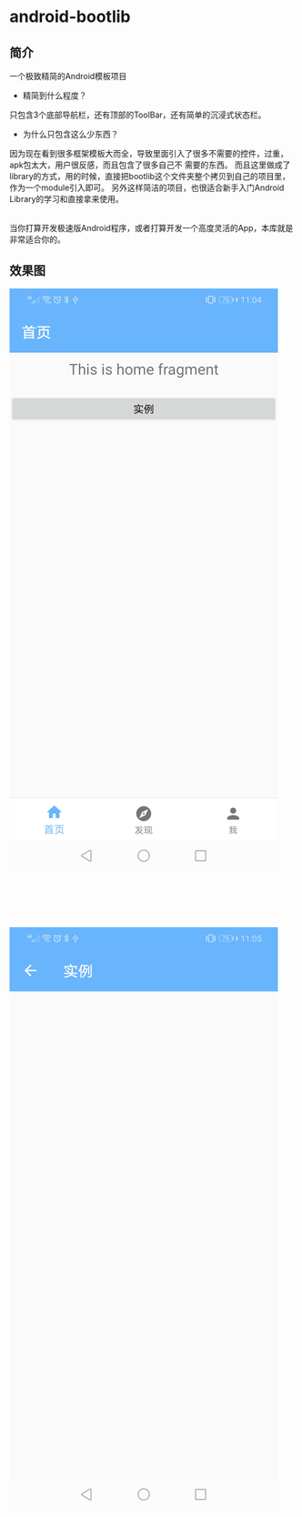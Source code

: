# android-bootlib

## 简介

一个极致精简的Android模板项目

- 精简到什么程度？ 

只包含3个底部导航栏，还有顶部的ToolBar，还有简单的沉浸式状态栏。

- 为什么只包含这么少东西？

因为现在看到很多框架模板大而全，导致里面引入了很多不需要的控件，过重，apk包太大，用户很反感，而且包含了很多自己不
需要的东西。 而且这里做成了library的方式，用的时候，直接把bootlib这个文件夹整个拷贝到自己的项目里，作为一个module引入即可。
另外这样简洁的项目，也很适合新手入门Android Library的学习和直接拿来使用。 

<br/>
当你打算开发极速版Android程序，或者打算开发一个高度灵活的App，本库就是非常适合你的。


## 效果图

![](/doc/img/demo-1.jpg)

<br/><br/><br/><br/>

![](/doc/img/demo-2.jpg)
